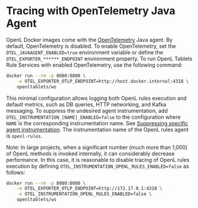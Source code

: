 # Tracing with OpenTelemetry Java Agent

OpenL Docker images come with the [OpenTelemetry](https://opentelemetry.io) Java agent. By default, OpenTelemetry is disabled.
To enable OpenTelemetry, set the `OTEL_JAVAAGENT_ENABLED=true` environment variable or define the `OTEL_EXPORTER_******_ENDPOINT` environment property.
To run OpenL Tablets Rule Services with enabled OpenTelemetry, use the following command:

```bash
docker run --rm -p 8080:8080 \
    -e OTEL_EXPORTER_OTLP_ENDPOINT=http://host.docker.internal:4318 \
    openltablets/ws
```

This minimal configuration allows logging both OpenL rules execution and default metrics, such as DB queries, HTTP networking, and Kafka messaging.
To suppress the undesired agent instrumentation, add `OTEL_INSTRUMENTATION_[NAME]_ENABLED=false` to the configuration where `NAME` is the corresponding instrumentation name.
See [Suppressing specific agent instrumentation](https://opentelemetry.io/docs/instrumentation/java/automatic/agent-config/#suppressing-specific-agent-instrumentation).
The instrumentation name of the OpenL rules agent is `openl-rules`.

Note: In large projects, when a significant number (much more than 1,000) of OpenL methods is invoked internally, it can considerably decrease performance.
In this case, it is reasonable to disable tracing of OpenL rules execution by defining `OTEL_INSTRUMENTATION_OPENL_RULES_ENABLED=false` as follows:

```bash
docker run --rm -p 8080:8080 \
    -e OTEL_EXPORTER_OTLP_ENDPOINT=http://172.17.0.1:4318 \
    -e OTEL_INSTRUMENTATION_OPENL_RULES_ENABLED=false \
    openltablets/ws
```
